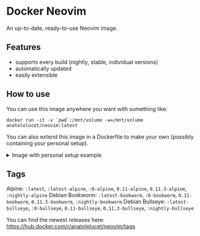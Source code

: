 # Docker Neovim

An up-to-date, ready-to-use Neovim image.

## Features

- supports every build (nightly, stable, individual versions)
- automatically updated
- easily extensible

## How to use

You can use this image anywhere you want with something like:
```
docker run -it -v `pwd`:/mnt/volume -w=/mnt/volume anatolelucet/neovim:latest
```

You can also extend this image in a Dockerfile to make your own (possibly containing your personal setup).

<details>
    <summary>Image with personal setup example</summary>

    ```dockerfile
    FROM anatolelucet/neovim:latest

    # copy your personal neovim config
    COPY init.lua /root/.config/nvim/init.lua
    COPY lua/ /root/.config/nvim/lua/

    # install your favorite tools!
    RUN apk add git ripgrep

    CMD ["/usr/bin/nvim"]
    ```

</details>

## Tags

Alpine: `:latest`, `:latest-alpine`, `:0-alpine`, `0.11-alpine`, `0.11.3-alpine`, `:nightly-alpine`
Debian Bookworm: `:latest-bookworm`, `:0-bookworm`, `0.11-bookworm`, `0.11.3-bookworm`, `:nightly-bookworm`
Debian Bullseye: `:latest-bullseye`, `:0-bullseye`, `0.11-bullseye`, `0.11.3-bullseye`, `:nightly-bullseye`

You can find the newest releases here: https://hub.docker.com/r/anatolelucet/neovim/tags
